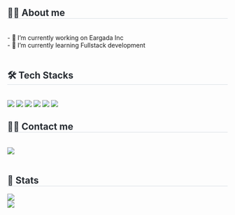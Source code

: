 <div align= "left">
        <div style="text-align: left;">
    <h2 style="border-bottom: 1px solid #d8dee4; color: #282d33;"> 🧑‍💻 About me </h2> <br> 
    <div align= "left">    - 🔭 I’m currently working on Eargada Inc<br>
    - 🌱 I’m currently learning Fullstack development
          </div>  <br> 
    </div>
    <div style="text-align: left;">
    <h2 style="border-bottom: 1px solid #d8dee4; color: #282d33;"> 🛠️ Tech Stacks </h2> <br> 
    <div  align= "left"> <img src="https://img.shields.io/badge/Javascript-F7DF1E?style=flat-square&logo=javascript&logoColor=white"/>  <img src="https://img.shields.io/badge/Typescript-3178C6?style=flat-square&logo=typescript&logoColor=white"/>  <img src="https://img.shields.io/badge/React-61DAFB?style=flat-square&logo=react&logoColor=white"/>  <img src="https://img.shields.io/badge/Next.js-000000?style=flat-square&logo=nextdotjs&logoColor=white"/>  <img src="https://img.shields.io/badge/Sass-CC6699?style=flat-square&logo=Sass&logoColor=white">
          <img src="https://img.shields.io/badge/Tailwind CSS-06B6D4?style=flat-square&logo=Tailwind CSS&logoColor=white">
          </div>
    </div>
    <div style="text-align: left;">
    <h2 style="border-bottom: 1px solid #d8dee4; color: #282d33;"> 🧑‍💻 Contact me </h2> <br> 
    <div align= "left"> <a href=https://zoooos.tistory.com/> <img src="https://img.shields.io/badge/Tistory-000000?style=flat-square&logo=Tistory&logoColor=white&link=https://zoooos.tistory.com/"> </a>
          </div>  <br> 
    <div align= "left">  </div> 
    </div>
    <div style="text-align: left;"> 
<div style="text-align: left;"> 
    <h2 style="border-bottom: 1px solid #d8dee4; color: #282d33;"> 🏅 Stats </h2> <div style="text-align: left;"> <img src="https://github-readme-stats.vercel.app/api?username=zooooss&bg_color=60,ffe5f1,ffffff&title_color=67696f&text_color=67696f"
         /><br><img src="https://github-readme-stats.vercel.app/api/top-langs/?username=zooooss&layout=compact&bg_color=60,ffe5f1,ffffff&title_color=67696f&text_color=67696f"
           /> </div> 
</div>
    </div>
        </div>
